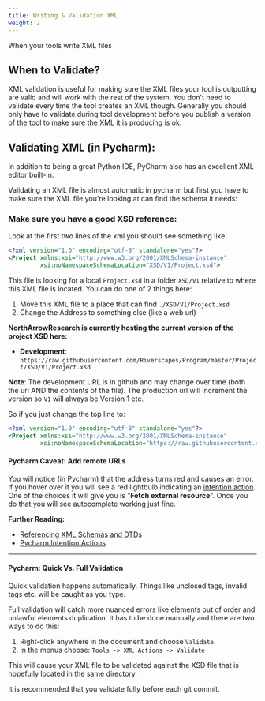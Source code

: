 ```yaml
---
title: Writing & Validation XML
weight: 2
---
```


When your tools write XML files

## When to Validate?

XML validation is useful for making sure the XML files your tool is outputting are valid and will work with the rest of the system. You don't need to validate every time the tool creates an XML though. Generally you should only have to validate during tool development before you publish a version of the tool to make sure the XML it is producing is ok.

## Validating XML (in Pycharm):

In addition to being a great Python IDE, PyCharm also has an excellent XML editor built-in.

Validating an XML file is almost automatic in pycharm but first you have to make sure the XML file you're looking at can find the schema it needs:

### Make sure you have a good XSD reference:

Look at the first two lines of the xml you should see something like:

```xml
<?xml version="1.0" encoding="utf-8" standalone="yes"?>
<Project xmlns:xsi="http://www.w3.org/2001/XMLSchema-instance"
         xsi:noNamespaceSchemaLocation="XSD/V1/Project.xsd">
```

This file is looking for a local `Project.xsd` in a folder `XSD/V1` relative to where this XML file is located. You can do one of 2 things here:

1. Move this XML file to a place that can find  `./XSD/V1/Project.xsd` 
2. Change the Address to something else (like a web url)

**NorthArrowResearch is currently hosting the current version of the project XSD here:**

* **Development**: `https://raw.githubusercontent.com/Riverscapes/Program/master/Project/XSD/V1/Project.xsd`

**Note**: The development URL is in github and may change over time (both the url AND the contents of the file). The production url will increment the version so `V1` will always be Version 1 etc.  

So if you just change the top line to:

```xml
<?xml version="1.0" encoding="utf-8" standalone="yes"?>
<Project xmlns:xsi="http://www.w3.org/2001/XMLSchema-instance"
         xsi:noNamespaceSchemaLocation="https://raw.githubusercontent.com/Riverscapes/Program/master/Project/XSD/V1/Project.xsd">
```

#### Pycharm Caveat: Add remote URLs

You will notice (in Pycharm) that the address turns red and causes an error. If you hover over it you will see a red lightbulb indicating an [intention action](https://www.jetbrains.com/help/pycharm/2016.2/intention-actions.html). One of the choices it will give you is "**Fetch external resource**". Once you do that you will see autocomplete working just fine.

**Further Reading:** 

* [Referencing XML Schemas and DTDs](https://www.jetbrains.com/help/pycharm/2016.2/referencing-xml-schemas-and-dtds.html)
* [Pycharm Intention Actions](https://www.jetbrains.com/help/pycharm/2016.2/intention-actions.html)

----------------------------

#### Pycharm: Quick Vs. Full Validation

Quick validation happens automatically. Things like unclosed tags, invalid tags etc. will be caught as you type. 

Full validation will catch more nuanced errors like elements out of order and unlawful elements duplication. It has to be done manually and there are two ways to do this:

1. Right-click anywhere in the document and choose `Validate`.
2. In the menus choose: `Tools -> XML Actions -> Validate`

This will cause your XML file to be validated against the XSD file that is hopefully located in the same directory.

It is recommended that you validate fully before each git commit.
